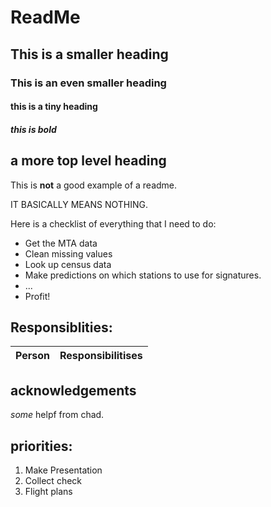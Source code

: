 # ReadMe

## This is a smaller heading

### This is an even smaller heading

#### this is a tiny heading


##### this is bold

## a more top level heading

This is **not** a good example of a readme.

IT BASICALLY MEANS NOTHING.

Here is a checklist of everything that I need to do:
* Get the MTA data
* Clean missing values
* Look up census data
* Make predictions on which stations to use for signatures.
* ...
* Profit!

## Responsiblities:
| Person | Responsibilitises |
|---| --- |



## acknowledgements
*some* helpf from chad.

## priorities:
1. Make Presentation
2. Collect check
3. Flight plans



